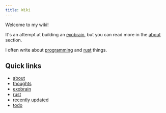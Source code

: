 ```yaml
---
title: Wiki
---
```


Welcome to my wiki!

It's an attempt at building an [exobrain], but you can read more in the [about] section.

I often write about [programming] and [rust] things.

## Quick links

- [about]
- [thoughts]
- [exobrain]
- [rust]
- [recently updated]
- [todo]

[exobrain]: exobrain.md
[thoughts]: thoughts/_index.md
[about]: about.md
[rust]: ./rust/_index.md
[recently updated]: ./recently-updated.md
[todo]: ./todo.md
[programming]: ./programming/_index.md
